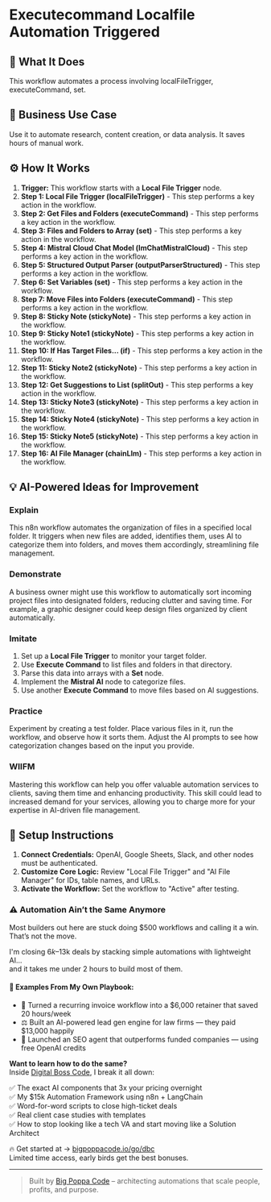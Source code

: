 # Executecommand Localfile Automation Triggered

## 🚀 What It Does
This workflow automates a process involving localFileTrigger, executeCommand, set.

## 💼 Business Use Case
Use it to automate research, content creation, or data analysis. It saves hours of manual work.

## ⚙️ How It Works
1.  **Trigger:** This workflow starts with a **Local File Trigger** node.
2. **Step 1: Local File Trigger (localFileTrigger)** - This step performs a key action in the workflow.
3. **Step 2: Get Files and Folders (executeCommand)** - This step performs a key action in the workflow.
4. **Step 3: Files and Folders to Array (set)** - This step performs a key action in the workflow.
5. **Step 4: Mistral Cloud Chat Model (lmChatMistralCloud)** - This step performs a key action in the workflow.
6. **Step 5: Structured Output Parser (outputParserStructured)** - This step performs a key action in the workflow.
7. **Step 6: Set Variables (set)** - This step performs a key action in the workflow.
8. **Step 7: Move Files into Folders (executeCommand)** - This step performs a key action in the workflow.
9. **Step 8: Sticky Note (stickyNote)** - This step performs a key action in the workflow.
10. **Step 9: Sticky Note1 (stickyNote)** - This step performs a key action in the workflow.
11. **Step 10: If Has Target Files... (if)** - This step performs a key action in the workflow.
12. **Step 11: Sticky Note2 (stickyNote)** - This step performs a key action in the workflow.
13. **Step 12: Get Suggestions to List (splitOut)** - This step performs a key action in the workflow.
14. **Step 13: Sticky Note3 (stickyNote)** - This step performs a key action in the workflow.
15. **Step 14: Sticky Note4 (stickyNote)** - This step performs a key action in the workflow.
16. **Step 15: Sticky Note5 (stickyNote)** - This step performs a key action in the workflow.
17. **Step 16: AI File Manager (chainLlm)** - This step performs a key action in the workflow.

## 💡 AI-Powered Ideas for Improvement
### Explain
This n8n workflow automates the organization of files in a specified local folder. It triggers when new files are added, identifies them, uses AI to categorize them into folders, and moves them accordingly, streamlining file management.

### Demonstrate
A business owner might use this workflow to automatically sort incoming project files into designated folders, reducing clutter and saving time. For example, a graphic designer could keep design files organized by client automatically.

### Imitate
1. Set up a **Local File Trigger** to monitor your target folder.
2. Use **Execute Command** to list files and folders in that directory.
3. Parse this data into arrays with a **Set** node.
4. Implement the **Mistral AI** node to categorize files.
5. Use another **Execute Command** to move files based on AI suggestions.

### Practice
Experiment by creating a test folder. Place various files in it, run the workflow, and observe how it sorts them. Adjust the AI prompts to see how categorization changes based on the input you provide.

### WIIFM
Mastering this workflow can help you offer valuable automation services to clients, saving them time and enhancing productivity. This skill could lead to increased demand for your services, allowing you to charge more for your expertise in AI-driven file management.

## 🔧 Setup Instructions
1. **Connect Credentials:** OpenAI, Google Sheets, Slack, and other nodes must be authenticated.
2. **Customize Core Logic:** Review "Local File Trigger" and "AI File Manager" for IDs, table names, and URLs.
3. **Activate the Workflow:** Set the workflow to "Active" after testing.

### ⚠️ Automation Ain’t the Same Anymore

Most builders out here are stuck doing $500 workflows and calling it a win.  
That’s not the move.  

I'm closing $6k–$13k deals by stacking simple automations with lightweight AI...  
and it takes me under 2 hours to build most of them.

#### 🧠 Examples From My Own Playbook:
- 🔁 Turned a recurring invoice workflow into a $6,000 retainer that saved 20 hours/week  
- ⚖️ Built an AI-powered lead gen engine for law firms — they paid $13,000 happily  
- 🚀 Launched an SEO agent that outperforms funded companies — using free OpenAI credits  

**Want to learn how to do the same?**  
Inside [Digital Boss Code](https://bigpoppacode.io/go/dbc), I break it all down:

✅ The exact AI components that 3x your pricing overnight  
✅ My $15k Automation Framework using n8n + LangChain  
✅ Word-for-word scripts to close high-ticket deals  
✅ Real client case studies with templates  
✅ How to stop looking like a tech VA and start moving like a Solution Architect  

🔥 Get started at → [bigpoppacode.io/go/dbc](https://bigpoppacode.io/go/dbc)  
Limited time access, early birds get the best bonuses.

---
> Built by [Big Poppa Code](https://bigpoppacode.io) – architecting automations that scale people, profits, and purpose.
